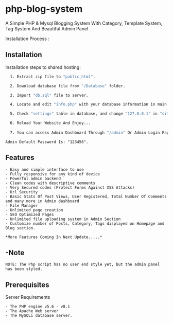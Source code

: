 # php-blog-system
A Simple PHP &amp; Mysql Blogging System With Category, Template System, Tag System And Beautiful Admin Panel 



Installation Process :



## Installation

Installation steps to shared hosting:

```bash
  1. Extract zip file to "public_html".

  2. Download database file from "/Database" folder.

  3. Import "db.sql" file to server.

  4. Locate and edit "info.php" with your database information in main directory.

  5. Check "settings" table in database, and change "127.0.0.1" in "siteurl" and "imagedir" with your site url.

  6. Reload Your Website And Enjoy...
  
  7. You can access Admin Dashboard Through "/admin" Or Admin Login Page Using "/admin/login.auth.php".
```

```
Admin Default Password Is: "123456".
```


## Features

```
- Easy and simple interface to use
- Fully responsive for any kind of device
- Powerful admin backend
- Clean codes with descriptive comments
- Very Secured codes (Protect Forms Against XSS Attacks)
- Url Security 
- Basic Stats Of Post Views, User Registered, Total Number Of Comments and many more in Admin dashboard
- File Manager
- Unlimited page creation
- SEO Optimized Pages
- Unlimited file uploading system in Admin Section
- Customize number of Posts, Category, Tags displayed on Homepage and Blog section.

*More Features Coming In Next Update.....*

```


## -Note

```
NOTE: The Php script has no user end style yet, but the admin panel has been styled.
```


## Prerequisites

Server Requirements

```
- The PHP engine v5.6 - v8.1
- The Apache Web server 
- The MySQLi database server.
```
